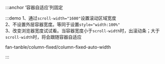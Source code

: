 :::anchor ‘容器自适应’列固定

:::demo 1、通过`scroll-width="1600"`设置滚动区域宽度<br>2、不设置外层容器宽度。等同于设置`style="width:100%"`<br>3、改变浏览器宽度试试看。当容器宽度小于`scroll-width`时，出滚动条；大于`scroll-width`时，将会跟随容器自适应

fan-tanble/column-fixed/column-fixed-auto-width

:::
